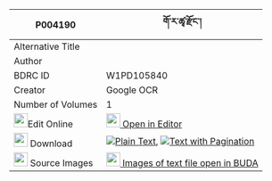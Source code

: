|P004190|གོ་ར་ཚྭ་རྫོང་། 
| --- | --- 
|Alternative Title |
|Author | 
|BDRC ID | W1PD105840
|Creator | Google OCR
|Number of Volumes| 1
|<img width="25" src="https://img.icons8.com/color/25/000000/edit-property.png">Edit Online| [<img width="25" src="https://avatars.githubusercontent.com/u/45091458?s=200&v=4"> Open in Editor](http://editor.openpecha.org/P004190)
|<img width="25" src="https://img.icons8.com/fluent/48/000000/download-2.png"/>  Download | [![](https://img.icons8.com/color/20/000000/txt.png)Plain Text](https://github.com/Openpecha/P004190/releases/download/v1/gora_tsa_dzong_plain_P004190.zip), [![](https://img.icons8.com/color/20/000000/txt.png)Text with Pagination](https://github.com/Openpecha/P004190/releases/download/v1/gora_tsa_dzong_pages_P004190.zip)
|<img width="25" src="https://img.icons8.com/plasticine/100/000000/pictures-folder.png"/>  Source Images | [<img width="25" src="https://library.bdrc.io/icons/BUDA-small.svg"> Images of text file open in BUDA](https://library.bdrc.io/show/bdr:W1PD105840)